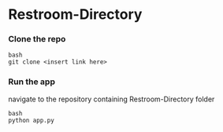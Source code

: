 # Restroom-Directory

### Clone the repo
```
bash
git clone <insert link here>
```

### Run the app
navigate to the repository containing Restroom-Directory folder
```
bash
python app.py
```

